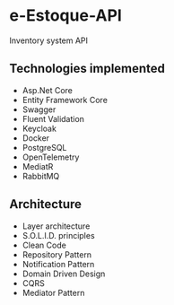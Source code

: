 # e-Estoque-API
Inventory system API

## Technologies implemented

* Asp.Net Core
* Entity Framework Core
* Swagger
* Fluent Validation
* Keycloak
* Docker
* PostgreSQL
* OpenTelemetry
* MediatR
* RabbitMQ

## Architecture

* Layer architecture
* S.O.L.I.D. principles
* Clean Code
* Repository Pattern
* Notification Pattern
* Domain Driven Design
* CQRS
* Mediator Pattern